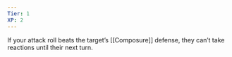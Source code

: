 ```yaml
---
Tier: 1
XP: 2
---
```


If your attack roll beats the target’s [[Composure]] defense, they can’t take reactions until their next turn.